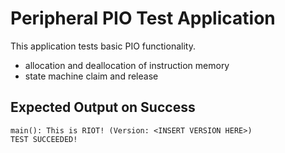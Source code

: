 Peripheral PIO Test Application
=====================================

This application tests basic PIO functionality.
- allocation and deallocation of instruction memory
- state machine claim and release

Expected Output on Success
--------------------------

    main(): This is RIOT! (Version: <INSERT VERSION HERE>)
    TEST SUCCEEDED!

